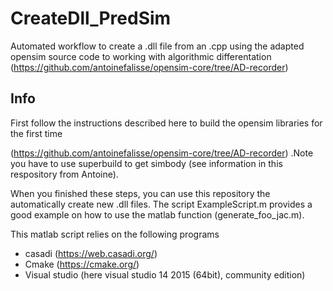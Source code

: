 # CreateDll_PredSim
Automated workflow to create a .dll file from an .cpp using the adapted opensim source code to working with algorithmic differentation (https://github.com/antoinefalisse/opensim-core/tree/AD-recorder) 



## Info

First follow the instructions described here to build the opensim libraries for the first time

(https://github.com/antoinefalisse/opensim-core/tree/AD-recorder) .Note you have to use superbuild to get simbody (see information in this respository from Antoine). 

When you finished these steps, you can use this repository the automatically create new .dll files. The script ExampleScript.m provides a good example on how to use the matlab function (generate_foo_jac.m).

This matlab script relies on the following programs

- casadi (https://web.casadi.org/)
- Cmake (https://cmake.org/)
- Visual studio (here visual studio 14 2015  (64bit), community edition)



